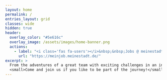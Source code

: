 ```yaml
---
layout: home
permalink: /
entries_layout: grid
classes: wide
hidden: true
header:
  overlay_color: "#5e616c"
  overlay_image: /assets/images/home-banner.png
  actions:
    - label: "<i class='fas fa-users'></i>&nbsp;&nbsp;Jobs @ meinestadt.de"
      url: "https://meinjob.meinestadt.de/"
excerpt: >
  From the adventures of a great team with exciting challenges in an inspiring environment.<br />
  <small>Come and join us if you like to be part of the journey!</small>
---
```

